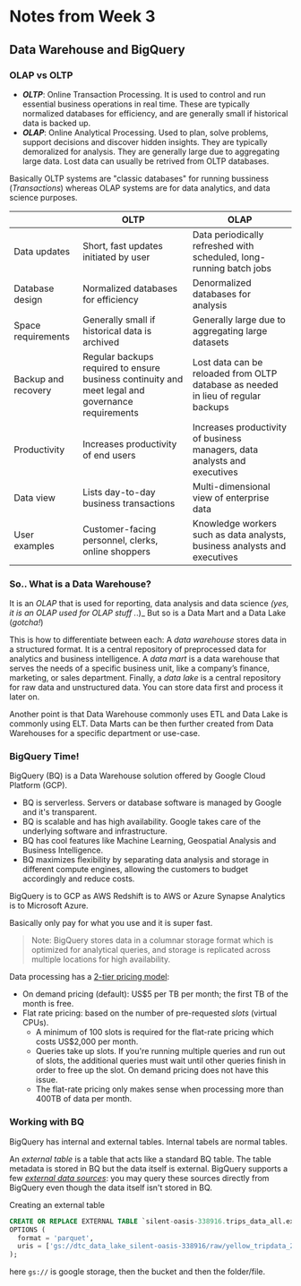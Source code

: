 # Notes from Week 3

## Data Warehouse and BigQuery

### OLAP vs OLTP

* ***OLTP***: Online Transaction Processing. It is used to control and run essential business operations in real time. These are typically normalized databases for efficiency, and are generally small if historical data is backed up.
* ***OLAP***: Online Analytical Processing. Used to plan, solve problems, support decisions and discover hidden insights. They are typically demoralized for analysis. They are generally large due to aggregating large data. Lost data can usually be retrived from OLTP databases.

Basically OLTP systems are "classic databases" for running bussiness (_Transactions_) whereas OLAP systems are for data analytics, and data science purposes.


|   | OLTP | OLAP |
|---|---|---|
| Data updates | Short, fast updates initiated by user | Data periodically refreshed with scheduled, long-running batch jobs |
| Database design | Normalized databases for efficiency | Denormalized databases for analysis |
| Space requirements | Generally small if historical data is archived | Generally large due to aggregating large datasets |
| Backup and recovery | Regular backups required to ensure business continuity and meet legal and governance requirements | Lost data can be reloaded from OLTP database as needed in lieu of regular backups |
| Productivity | Increases productivity of end users | Increases productivity of business managers, data analysts and executives |
| Data view | Lists day-to-day business transactions | Multi-dimensional view of enterprise data |
| User examples | Customer-facing personnel, clerks, online shoppers | Knowledge workers such as data analysts, business analysts and executives |

### So.. What is a Data Warehouse?

It is an _OLAP_ that is used for reporting, data analysis and data science _(yes, it is an OLAP used for OLAP stuff ._.)_ But so is a Data Mart and a Data Lake (_gotcha!_)

This is how to differentiate between each: A _data warehouse_ stores data in a structured format. It is a central repository of preprocessed data for analytics and business intelligence. A _data mart_ is a data warehouse that serves the needs of a specific business unit, like a company’s finance, marketing, or sales department. Finally, a _data lake_ is a central repository for raw data and unstructured data. You can store data first and process it later on. 

Another point is that Data Warehouse commonly uses ETL and Data Lake is commonly using ELT. Data Marts can be then further created from Data Warehouses for a specific department or use-case.

### BigQuery Time!

BigQuery (BQ) is a Data Warehouse solution offered by Google Cloud Platform (GCP).

- BQ is serverless. Servers or database software is managed by Google and it's transparent.
- BQ is scalable and has high availability. Google takes care of the underlying software and infrastructure.
- BQ has cool features like Machine Learning, Geospatial Analysis and Business Intelligence.
- BQ maximizes flexibility by separating data analysis and storage in different compute engines, allowing the customers to budget accordingly and reduce costs.

BigQuery is to GCP as AWS Redshift is to AWS or Azure Synapse Analytics is to Microsoft Azure.

Basically only pay for what you use and it is super fast. 

> Note: BigQuery stores data in a columnar storage format which is optimized for analytical queries, and storage is replicated across multiple locations for high availability.

Data processing has a [2-tier pricing model](https://cloud.google.com/bigquery/pricing#analysis_pricing_models):
*  On demand pricing (default): US$5 per TB per month; the first TB of the month is free.
*  Flat rate pricing: based on the number of pre-requested _slots_ (virtual CPUs).
   *  A minimum of 100 slots is required for the flat-rate pricing which costs US$2,000 per month.
   *  Queries take up slots. If you're running multiple queries and run out of slots, the additional queries must wait until other queries finish in order to free up the slot. On demand pricing does not have this issue.
   *  The flat-rate pricing only makes sense when processing more than 400TB of data per month.

### Working with BQ

BigQuery has internal and external tables. Internal tabels are normal tables. 

An _external table_ is a table that acts like a standard BQ table. The table metadata is stored in BQ but the data itself is external. BigQuery supports a few [_external data sources_](https://cloud.google.com/bigquery/external-data-sources): you may query these sources directly from BigQuery even though the data itself isn't stored in BQ.

Creating an external table
```sql
CREATE OR REPLACE EXTERNAL TABLE `silent-oasis-338916.trips_data_all.external_yellow_tripdata`
OPTIONS (
  format = 'parquet',
  uris = ['gs://dtc_data_lake_silent-oasis-338916/raw/yellow_tripdata_2019-*.parquet', 'gs://dtc_data_lake_silent-oasis-338916/raw/yellow_tripdata_2020-*.parquet ']
);
```
here `gs://` is google storage, then the bucket and then the folder/file. 




